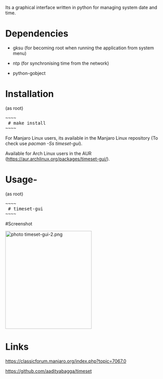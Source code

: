 Its a graphical interface written in python for managing system date and time.

# Dependencies

* gksu (for becoming root when running the application from system menu)

* ntp (for synchronising time from the network)

* python-gobject

# Installation

(as root)

<pre>
~~~~
 # make install
~~~~
</pre>

For Manjaro Linux users, its available in the Manjaro Linux repository (To check use <i>pacman -Ss timeset-gui</i>).

Available for Arch Linux users in the AUR (https://aur.archlinux.org/packages/timeset-gui/).

# Usage-

(as root)

<pre>
~~~~
 # timeset-gui
~~~~
</pre>

#Screenshot

<a href="assets/timeset-gui-2.png" target="_blank"><img src="timeset-gui-2.png" border="0" alt="photo timeset-gui-2.png" width=270 height=305/></a>

# Links

https://classicforum.manjaro.org/index.php?topic=7067.0

https://github.com/aadityabagga/timeset
